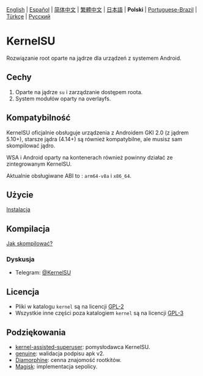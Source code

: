 [English](README.md) | [Español](README_ES.md) | [简体中文](README_CN.md) | [繁體中文](README_TW.md) | [日本語](README_JP.md) | **Polski** | [Portuguese-Brazil](README_PT-BR.md) | [Türkçe](README_TR.md) | [Русский](README_RU.md)

# KernelSU

Rozwiązanie root oparte na jądrze dla urządzeń z systemem Android.

## Cechy

1. Oparte na jądrze `su` i zarządzanie dostępem roota.
2. System modułów oparty na overlayfs.

## Kompatybilność

KernelSU oficjalnie obsługuje urządzenia z Androidem GKI 2.0 (z jądrem 5.10+), starsze jądra (4.14+) są również kompatybilne, ale musisz sam skompilować jądro.

WSA i Android oparty na kontenerach również powinny działać ze zintegrowanym KernelSU.

Aktualnie obsługiwane ABI to : `arm64-v8a` i `x86_64`.

## Użycie

[Instalacja](https://kernelsu.org/guide/installation.html)

## Kompilacja

[Jak skompilować?](https://kernelsu.org/guide/how-to-build.html)

### Dyskusja

- Telegram: [@KernelSU](https://t.me/KernelSU)

## Licencja

- Pliki w katalogu `kernel` są na licencji [GPL-2](https://www.gnu.org/licenses/old-licenses/gpl-2.0.en.html)
- Wszystkie inne części poza katalogiem `kernel` są na licencji [GPL-3](https://www.gnu.org/licenses/gpl-3.0.html)

## Podziękowania

- [kernel-assisted-superuser](https://git.zx2c4.com/kernel-assisted-superuser/about/): pomysłodawca KernelSU.
- [genuine](https://github.com/brevent/genuine/): walidacja podpisu apk v2.
- [Diamorphine](https://github.com/m0nad/Diamorphine): cenna znajomość rootkitów.
- [Magisk](https://github.com/topjohnwu/Magisk): implementacja sepolicy.
